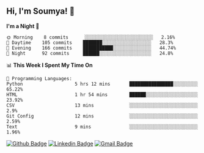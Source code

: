 ## Hi, I'm Soumya! 👋

<!--START_SECTION:waka-->
**I'm a Night 🦉** 

```text
🌞 Morning    8 commits      ░░░░░░░░░░░░░░░░░░░░░░░░░   2.16% 
🌆 Daytime    105 commits    ███████░░░░░░░░░░░░░░░░░░   28.3% 
🌃 Evening    166 commits    ███████████░░░░░░░░░░░░░░   44.74% 
🌙 Night      92 commits     ██████░░░░░░░░░░░░░░░░░░░   24.8%

```


📊 **This Week I Spent My Time On** 

```text
💬 Programming Languages: 
Python                   5 hrs 12 mins       ████████████████░░░░░░░░░   65.22% 
HTML                     1 hr 54 mins        ██████░░░░░░░░░░░░░░░░░░░   23.92% 
CSV                      13 mins             ░░░░░░░░░░░░░░░░░░░░░░░░░   2.9% 
Git Config               12 mins             ░░░░░░░░░░░░░░░░░░░░░░░░░   2.59% 
Text                     9 mins              ░░░░░░░░░░░░░░░░░░░░░░░░░   1.96%

```


<!--END_SECTION:waka-->

[![Github Badge](https://img.shields.io/badge/-rubyruins-grey?style=for-the-badge&logo=github&logoColor=white&link=https://github.com/rubyruins/)](https://www.github.com/rubyruins/) 
[![Linkedin Badge](https://img.shields.io/badge/-Soumya%20Parekh-0072b1?style=for-the-badge&logo=Linkedin&logoColor=white&link=https://www.linkedin.com/in/Soumya-Parekh/)](https://www.linkedin.com/in/Soumya-Parekh/) 
[![Gmail Badge](https://img.shields.io/badge/-soumya.parekh@somaiya.edu-c14438?style=for-the-badge&logo=Gmail&logoColor=white&link=mailto:soumya.parekh@somaiya.edu)](mailto:soumya.parekh@somaiya.edu) 
